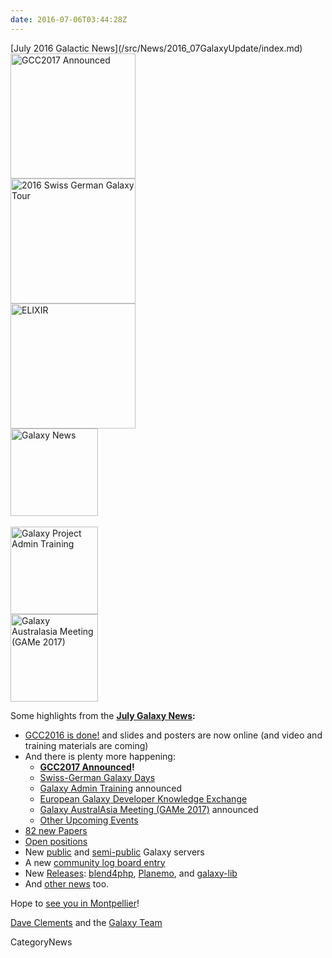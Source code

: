 ```yaml
---
date: 2016-07-06T03:44:28Z
---
```

<div class='newsItemHeader'>[July 2016 Galactic News](/src/News/2016_07GalaxyUpdate/index.md)</div>

<div class='right'>
<a href='/GalaxyUpdates/2016_07#gcc2017-26-30-june-2017-montpellier-france'><img src='/Images/Logos/GCC2107.png' alt='GCC2017 Announced' width="200" /></a><br />
<a href='/GalaxyUpdates/2016_07#swiss-german-galaxy-days'><img src='/Images/Logos/SG2016T.V2_logo.png' alt='2016 Swiss German Galaxy Tour' width="200" /></a><br />
<a href='/GalaxyUpdates/2016_07#european-galaxy-developer-knowledge-exchange'><img src='/Images/Logos/ElixirNoTextLogo.png' alt='ELIXIR' width="200" /></a>
</div>
<div class='right'>
<a href='/GalaxyUpdates/2016_07'><img src='/Images/GalaxyLogos/GalaxyNews.png' alt='Galaxy News' width=140 /></a><br /><br />
<a href='/GalaxyUpdates/2016_07#galaxy-admin-training-november-7-11-salt-lake-city-utah'><img src='/Images/Logos/AdminTraining2016-500.png' alt='Galaxy Project Admin Training' width=140" /></a><br />
<a href='/GalaxyUpdates/2016_07#galaxy-australasia-meeting-game-2017-3-9-february-melbourne'><img src='/Images/Logos/GAMeLogo200.png' alt='Galaxy Australasia Meeting (GAMe 2017)' width="140" /></a>
</div>

Some highlights from the **[July Galaxy News](/src/GalaxyUpdates/2016_07/index.md):**

* [GCC2016 is done!](/src/GalaxyUpdates/2016_07/index.md#gcc2016-is-done) and slides and posters are now online (and video and training materials are coming)
* And there is plenty more happening:
  * **[GCC2017 Announced](/src/GalaxyUpdates/2016_07/index.md#gcc2017-26-30-june-2017-montpellier-france)!**
  * [Swiss-German Galaxy Days](/src/GalaxyUpdates/2016_07/index.md#swiss-german-galaxy-days)
  * [Galaxy Admin Training](/src/GalaxyUpdates/2016_07/index.md#galaxy-admin-training-november-7-11-salt-lake-city-utah) announced
  * [European Galaxy Developer Knowledge Exchange](/src/GalaxyUpdates/2016_07/index.md#european-galaxy-developer-knowledge-exchange)
  * [Galaxy AustralAsia Meeting (GAMe 2017)](/src/GalaxyUpdates/2016_07/index.md#galaxy-australasia-meeting-game-2017-3-9-february-melbourne) announced
  * [Other Upcoming Events](/src/GalaxyUpdates/2016_07/index.md#upcoming-events)
* [82 new Papers](/src/GalaxyUpdates/2016_07/index.md#new-papers)
* [Open positions](/src/GalaxyUpdates/2016_07/index.md#whos-hiring)
* New [public](/src/GalaxyUpdates/2016_07/index.md#new-public-galaxy-servers) and [semi-public](/src/GalaxyUpdates/2016_07/index.md#semi-public-galaxy-servers) Galaxy servers
* A new [community log board entry](/src/GalaxyUpdates/2016_07/index.md#galaxy-community-hubs)
* New [Releases](/src/GalaxyUpdates/2016_07/index.md#releases): [blend4php](/GalaxyUpdates/2016_07#blend4php-01-alpha), [Planemo](/GalaxyUpdates/2016_07#planemo-0270), and [galaxy-lib](/src/GalaxyUpdates/2016_07/index.md#galaxy-lib-1678---1679)
* And [other news](/src/GalaxyUpdates/2016_07/index.md#other-news) too.

Hope to [see you in Montpellier](/src/GalaxyUpdates/2016_07/index.md#gcc2017-26-30-june-2017-montpellier-france)!

[Dave Clements](/src/DaveClements/index.md) and the [Galaxy Team](/src/GalaxyTeam/index.md)


CategoryNews
